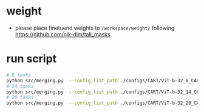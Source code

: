 # weight
- please place finetuend weights to `/workspace/weight/` following https://github.com/nik-dim/tall_masks
# run script
```bash
# 8 tasks
python src/merging.py  --config_list_path ./configs/CART/ViT-b-32_8_CART.yaml
# 14 tasks
python src/merging.py  --config_list_path ./configs/CART/ViT-b-32_14_CART.yaml
# 20 tasks
python src/merging.py  --config_list_path ./configs/CART/ViT-b-32_20_CART.yaml

```
